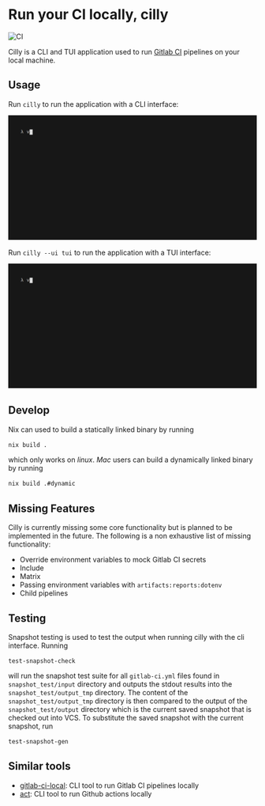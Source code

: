 # Run your CI locally, cilly

![CI](https://github.com/lunkentuss/cilly/actions/workflows/main.yml/badge.svg)

Cilly is a CLI and TUI application used to run [Gitlab
CI](https://docs.gitlab.com/ee/ci/) pipelines on your local machine.

## Usage

Run `cilly` to run the application with a CLI interface:

![cilly cli](/docs/cli.gif)

Run `cilly --ui tui` to run the application with a TUI interface:

![cilly cli](/docs/tui.gif)

## Develop

Nix can used to build a statically linked binary by running

```bash
nix build .
```

which only works on *linux*. *Mac* users can build a dynamically linked binary
by running

```bash
nix build .#dynamic
```

## Missing Features

Cilly is currently missing some core functionality but is planned to be
implemented in the future. The following is a non exhaustive list of missing
functionality:

- Override environment variables to mock Gitlab CI secrets
- Include
- Matrix
- Passing environment variables with `artifacts:reports:dotenv`
- Child pipelines

## Testing

Snapshot testing is used to test the output when running cilly with the cli
interface. Running

```
test-snapshot-check
```

will run the snapshot test suite for all `gitlab-ci.yml` files found in
`snapshot_test/input` directory and outputs the stdout results into the
`snapshot_test/output_tmp` directory. The content of the
`snapshot_test/output_tmp` directory is then compared to the output of the
`snapshot_test/output` directory which is the current saved snapshot that is
checked out into VCS. To substitute the saved snapshot with the current
snapshot, run

```bash
test-snapshot-gen
```

## Similar tools

- [gitlab-ci-local](https://github.com/firecow/gitlab-ci-local): CLI tool to
  run Gitlab CI pipelines locally
- [act](https://github.com/nektos/act): CLI tool to run Github actions locally
